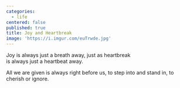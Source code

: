 ```yaml
---
categories:
  - life
centered: false
published: true
title: Joy and Heartbreak
image: 'https://i.imgur.com/euTrwde.jpg'
---
```

Joy is always
just a breath away,
just as heartbreak  
is always just 
a heartbeat away.

All we are given
is always right before us,
to step into
and stand in,
to cherish
or ignore.
